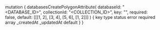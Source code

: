 mutation {
    databasesCreatePolygonAttribute(
        databaseId: "<DATABASE_ID>",
        collectionId: "<COLLECTION_ID>",
        key: "",
        required: false,
        default: [[[1, 2], [3, 4], [5, 6], [1, 2]]]
    ) {
        key
        type
        status
        error
        required
        array
        _createdAt
        _updatedAt
        default
    }
}
